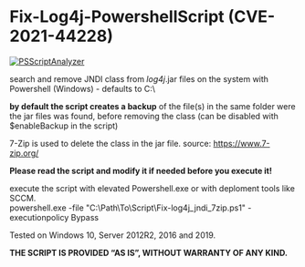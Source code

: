 # Fix-Log4j-PowershellScript (CVE-2021-44228)

[![PSScriptAnalyzer](https://github.com/sysadmin0815/Fix-Log4j-PowershellScript/actions/workflows/powershell-analysis.yml/badge.svg)](https://github.com/sysadmin0815/Fix-Log4j-PowershellScript/actions/workflows/powershell-analysis.yml)


search and remove JNDI class from *log4j*.jar files on the system with Powershell (Windows) - defaults to C:\ <br>

<b>by default the script creates a backup</b> of the file(s) in the same folder were the jar files was found, before removing the class (can be disabled with $enableBackup in the script)

7-Zip is used to delete the class in the jar file.
source: https://www.7-zip.org/

<b> Please read the script and modify it if needed before you execute it!</b>

execute the script with elevated Powershell.exe or with deploment tools like SCCM.<br>
powershell.exe -file "C:\Path\To\Script\Fix-log4j_jndi_7zip.ps1" -executionpolicy Bypass

Tested on Windows 10, Server 2012R2, 2016 and 2019.

<b>THE SCRIPT IS PROVIDED “AS IS”, WITHOUT WARRANTY OF ANY KIND.</b>



